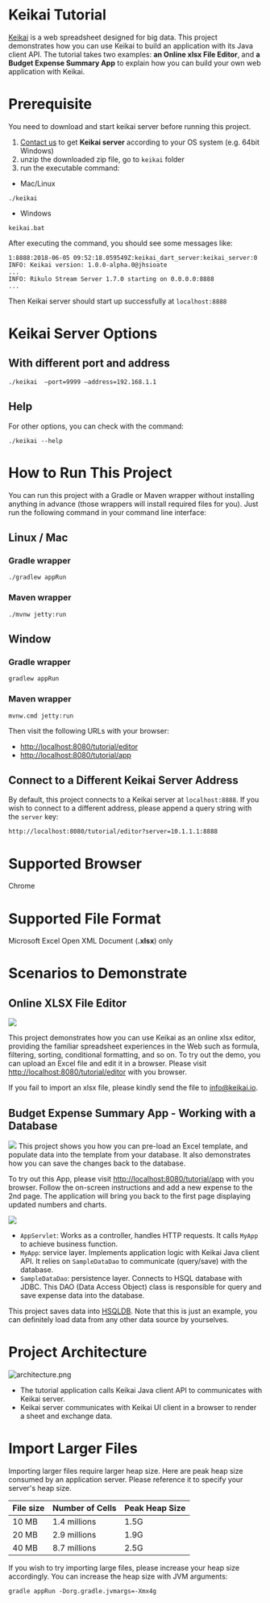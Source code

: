 # Keikai Tutorial
[Keikai](https://keikai.io/) is a web spreadsheet designed for big data. This project demonstrates how you can use Keikai to build an application with its Java client API. 
The tutorial takes two examples: **an Online xlsx File Editor**, and **a Budget Expense Summary App** to explain how you can build your own web application with Keikai.


# Prerequisite
You need to download and start keikai server before running this project.
1. [Contact us](https://keikai.io/#contact) to get **Keikai server** according to your OS system (e.g. 64bit Windows)
2. unzip the downloaded zip file, go to `keikai` folder
3. run the executable command:
* Mac/Linux

`./keikai`
* Windows

`keikai.bat`

After executing the command, you should see some messages like:
```
1:8888:2018-06-05 09:52:18.059549Z:keikai_dart_server:keikai_server:0
INFO: Keikai version: 1.0.0-alpha.0@jhsioate
...
INFO: Rikulo Stream Server 1.7.0 starting on 0.0.0.0:8888
...
```

Then Keikai server should start up successfully at `localhost:8888`


# Keikai Server Options
## With different port and address
`./keikai  —port=9999 —address=192.168.1.1`

## Help
For other options, you can check with the command:

`./keikai --help`


# How to Run This Project
You can run this project with a Gradle or Maven wrapper without installing anything in advance (those wrappers will install required files for you). Just run the following command in your command line interface:

##  Linux / Mac

### Gradle wrapper
`./gradlew appRun`

### Maven wrapper
`./mvnw jetty:run`


## Window

### Gradle wrapper
`gradlew appRun`

### Maven wrapper
`mvnw.cmd jetty:run`

Then visit the following URLs with your browser:

* [http://localhost:8080/tutorial/editor](http://localhost:8080/tutorial/editor) 
* [http://localhost:8080/tutorial/app](http://localhost:8080/tutorial/app) 


## Connect to a Different Keikai Server Address
By default, this project connects to a Keikai server at `localhost:8888`. If you wish to connect to a different address, please append a query string with the `server` key:
 
 `http://localhost:8080/tutorial/editor?server=10.1.1.1:8888`


# Supported Browser
Chrome


# Supported File Format
Microsoft Excel Open XML Document (**.xlsx**) only



# Scenarios to Demonstrate
## Online XLSX File Editor
![](images/editor.png)

This project demonstrates how you can use Keikai as an online xlsx editor, providing the familiar spreadsheet experiences in the Web such as formula, filtering, sorting, conditional formatting, and so on. To try out the demo, you can upload an Excel file and edit it in a browser. Please visit [http://localhost:8080/tutorial/editor](http://localhost:8080/tutorial/editor) with you browser.

If you fail to import an xlsx file, please kindly send the file to [info@keikai.io](mailto:info@keikai.io).


## Budget Expense Summary App - Working with a Database
![](images/app.png)
This project shows you how you can pre-load an Excel template, and populate data into the template from your database. It also demonstrates how you can save the changes back to the database. 

To try out this App, please visit [http://localhost:8080/tutorial/app](http://localhost:8080/tutorial/app) with you browser. Follow the on-screen instructions and add a new expense to the 2nd page. The application will bring you back to the first page displaying updated numbers and charts. 



![](images/app-architecture.png)

* `AppServlet`: Works as a controller, handles HTTP requests. It calls `MyApp` to achieve business function.
* `MyApp`: service layer. Implements application logic with Keikai Java client API. It relies on `SampleDataDao` to communicate (query/save) with the database.
* `SampleDataDao`: persistence layer. Connects to HSQL database with JDBC. This DAO (Data Access Object) class is responsible for query and save expense data into the database. 


This project saves data into [HSQLDB](http://hsqldb.org/). Note that this is just an example, you can definitely load data from any other data source by yourselves. 


# Project Architecture
![architecture.png](images/architecture.png)

* The tutorial application calls Keikai Java client API to communicates with Keikai server.
* Keikai server communicates with Keikai UI client in a browser to render a sheet and exchange data.


# Import Larger Files
Importing larger files require larger heap size. Here are peak heap size consumed by an application server. Please reference it to specify your server's heap size.

| File size | Number of Cells| Peak Heap Size| 
| --------- | -------------- | ------------------ |
| 10 MB     | 1.4 millions  | 1.5G  |
| 20 MB     | 2.9 millions  | 1.9G  |
| 40 MB     | 8.7 millions  | 2.5G  |

If you wish to try importing large files, please increase your heap size accordingly. 
You can increase the heap size with JVM arguments:

`gradle appRun -Dorg.gradle.jvmargs=-Xmx4g`
